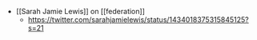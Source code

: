 - [[Sarah Jamie Lewis]] on [[federation]]
    - https://twitter.com/sarahjamielewis/status/1434018375315845125?s=21
